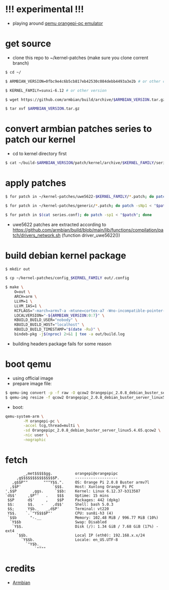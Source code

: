 # !!! experimental !!!
- playing around [qemu orangepi-pc emulator](https://www.qemu.org/docs/master/system/arm/orangepi.html)

# get source
- clone this repo to ~/kernel-patches (make sure you clone corrent branch)
```bash
$ cd ~/

$ ARMBIAN_VERSION=0fbc9e4c6b5cb817eb42530c084debb4493a3e2b # or other commit

$ KERNEL_FAMILY=sunxi-6.12 # or other version

$ wget https://github.com/armbian/build/archive/$ARMBIAN_VERSION.tar.gz

$ tar xvf $ARMBIAN_VERSION.tar.gz 
```

# convert armbian patches series to patch our kernel
- cd to kernel directory first
```bash
$ cat ~/build-$ARMBIAN_VERSION/patch/kernel/archive/$KERNEL_FAMILY/series.conf | sed "/^[#-]/d; /^$/d; s#\t#$HOME/build-$ARMBIAN_VERSION/patch/kernel/archive/$KERNEL_FAMILY/#g" > series.conf
```

# apply patches
```bash
$ for patch in ~/kernel-patches/uwe5622-$KERNEL_FAMILY/*.patch; do patch -sNp1 < "$patch"; done

$ for patch in ~/kernel-patches/generic/*.patch; do patch -sNp1 < "$patch"; done

$ for patch in $(cat series.conf); do patch -sp1 < "$patch"; done
```
- uwe5622 patches are extracted according to https://github.com/armbian/build/blob/main/lib/functions/compilation/patch/drivers_network.sh (function driver_uwe5622())

# build debian kernel package
```bash
$ mkdir out

$ cp ~/kernel-patches/config_$KERNEL_FAMILY out/.config

$ make \
    O=out \
    ARCH=arm \
    LLVM=1 \
    LLVM_IAS=1 \
    KCFLAGS="-march=armv7-a -mtune=cortex-a7 -Wno-incompatible-pointer-types-discards-qualifiers -I$PWD/drivers/net/wireless/uwe5622/unisocwcn/include" \
    LOCALVERSION="-${ARMBIAN_VERSION:0:7}" \
    KBUILD_BUILD_USER="nobody" \
    KBUILD_BUILD_HOST="localhost" \
    KBUILD_BUILD_TIMESTAMP="$(date -Ru)" \
    bindeb-pkg -j$(nproc) 2>&1 | tee -a out/build.log
```
- building headers package fails for some reason

# boot qemu
- using official image
- prepare image file:
```bash
$ qemu-img convert -p -f raw -O qcow2 Orangepipc_2.0.8_debian_buster_server_linux5.4.65.img Orangepipc_2.0.8_debian_buster_server_linux5.4.65.qcow2
$ qemu-img resize -f qcow2 Orangepipc_2.0.8_debian_buster_server_linux5.4.65.qcow2 8G
```
- boot:
```bash
qemu-system-arm \
        -M orangepi-pc \
        -accel tcg,thread=multi \
        -sd Orangepipc_2.0.8_debian_buster_server_linux5.4.65.qcow2 \
        -nic user \
        -nographic
```

# fetch
```
        _,met$$$$$gg.          orangepi@orangepipc
     ,g$$$$$$$$$$$$$$$P.       -------------------
   ,g$$P""       """Y$$.".     OS: Orange Pi 2.0.8 Buster armv7l
  ,$$P'              `$$$.     Host: Xunlong Orange Pi PC
',$$P       ,ggs.     `$$b:    Kernel: Linux 6.12.37-b313587
`d$$'     ,$P"'   .    $$$     Uptime: 15 mins
 $$P      d$'     ,    $$P     Packages: 442 (dpkg)
 $$:      $$.   -    ,d$$'     Shell: bash 5.0.3
 $$;      Y$b._   _,d$P'       Terminal: vt220
 Y$$.    `.`"Y$$$$P"'          CPU: sun8i-h3 (4)
 `$$b      "-.__               Memory: 102.48 MiB / 996.77 MiB (10%)
  `Y$$b                        Swap: Disabled
   `Y$$.                       Disk (/): 1.34 GiB / 7.68 GiB (17%) - ext4
     `$$b.                     Local IP (eth0): 192.168.x.x/24
       `Y$$b.                  Locale: en_US.UTF-8
         `"Y$b._
             `""""
```

# credits
- [Armbian](https://github.com/armbian/build)
